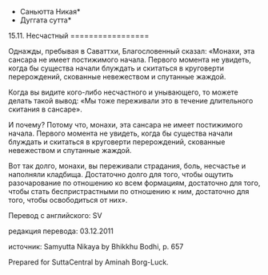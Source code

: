 * Саньютта Никая*
* Дуггата сутта*

15\.11\. Несчастный
\=\=\=\=\=\=\=\=\=\=\=\=\=\=\=\=\=

Однажды, пребывая в Саваттхи, Благословенный сказал: «Монахи, эта сансара не имеет постижимого начала\. Первого момента не увидеть, когда бы существа начали блуждать и скитаться в круговерти перерождений, скованные невежеством и спутанные жаждой\.

Когда вы видите кого\-либо несчастного и унывающего, то можете делать такой вывод: «Мы тоже переживали это в течение длительного скитания в сансаре»\.

И почему? Потому что, монахи, эта сансара не имеет постижимого начала\. Первого момента не увидеть, когда бы существа начали блуждать и скитаться в круговерти перерождений, скованные невежеством и спутанные жаждой\.

Вот так долго, монахи, вы переживали страдания, боль, несчастье и наполняли кладбища\. Достаточно долго для того, чтобы ощутить разочарование по отношению ко всем формациям, достаточно для того, чтобы стать беспристрастными по отношению к ним, достаточно для того, чтобы освободиться от них»\.

Перевод с английского: SV

редакция перевода: 03\.12\.2011

источник: Samyutta Nikaya by Bhikkhu Bodhi, p\. 657

Prepared for SuttaCentral by Aminah Borg\-Luck\.